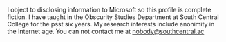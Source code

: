 I object to disclosing information to Microsoft so this profile is complete fiction. 
I have taught in the Obscurity Studies Department at South Central College for the psst six years. 
My research interests include anonimity in the Internet age.
You can not contact me at nobody@southcentral.ac

<!---
msgits/msgits is a ✨ special ✨ repository because its `README.md` (this file) appears on your GitHub profile.
You can click the Preview link to take a look at your changes.
--->
